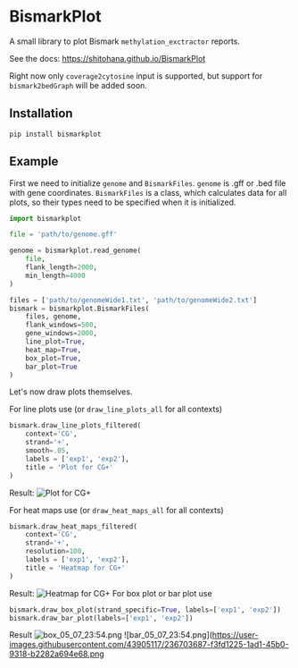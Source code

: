 # BismarkPlot
A small library to plot Bismark ``methylation_exctractor`` reports.

See the docs: https://shitohana.github.io/BismarkPlot

Right now only ``coverage2cytosine`` input is supported, but support for ``bismark2bedGraph`` will be added soon.

## Installation

```commandline
pip install bismarkplot
```

## Example

First we need to initialize ``genome`` and ``BismarkFiles``. ``genome`` is .gff or .bed file with gene coordinates. ``BismarkFiles`` is a class, which calculates data for all plots, so their types need to be specified when it is initialized.
```python
import bismarkplot

file = 'path/to/genome.gff'

genome = bismarkplot.read_genome(
    file,
    flank_length=2000,
    min_length=4000
)

files = ['path/to/genomeWide1.txt', 'path/to/genomeWide2.txt']
bismark = bismarkplot.BismarkFiles(
    files, genome,
    flank_windows=500,
    gene_windows=2000,
    line_plot=True,
    heat_map=True,
    box_plot=True,
    bar_plot=True
)
```

Let's now draw plots themselves.

For line plots use (or ``draw_line_plots_all`` for all contexts)
```python
bismark.draw_line_plots_filtered(
    context='CG',
    strand='+',
    smooth=.05,
    labels = ['exp1', 'exp2'],
    title = 'Plot for CG+'
) 
```
Result:
![Plot for CG+](https://user-images.githubusercontent.com/43905117/236703691-023818e9-fb0d-47e6-a328-a712c9285928.png)

For heat maps use (or ``draw_heat_maps_all`` for all contexts)
```python
bismark.draw_heat_maps_filtered(
    context='CG',
    strand='+',
    resolution=100,
    labels = ['exp1', 'exp2'],
    title = 'Heatmap for CG+'
)   
```

Result:
![Heatmap for CG+](https://user-images.githubusercontent.com/43905117/236703690-b46c7579-3068-4e98-82f0-9a6435c7808b.png)
For box plot or bar plot use
```python
bismark.draw_box_plot(strand_specific=True, labels=['exp1', 'exp2'])
bismark.draw_bar_plot(labels=['exp1', 'exp2'])
```

Result
![box_05_07_23:54.png](https://user-images.githubusercontent.com/43905117/236703689-9eaaa28a-1a98-4300-a0d0-83039ed9a541.png)
![bar_05_07_23:54.png](https://user-images.githubusercontent.com/43905117/236703687-f3fd1225-1ad1-45b0-9318-b2282a694e68.png
